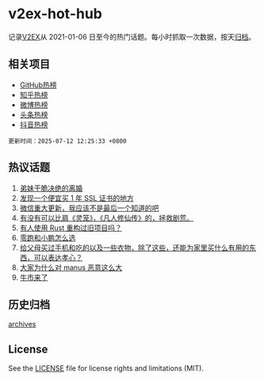 # v2ex-hot-hub

 记录[V2EX](https://www.v2ex.com/)从 2021-01-06 日至今的热门话题。每小时抓取一次数据，按天[归档](archives)。
 
 ## 相关项目

- [GitHub热榜](https://github.com/lonnyzhang423/github-hot-hub)
- [知乎热榜](https://github.com/lonnyzhang423/zhihu-hot-hub)
- [微博热榜](https://github.com/lonnyzhang423/weibo-hot-hub)
- [头条热榜](https://github.com/lonnyzhang423/toutiao-hot-hub)
- [抖音热榜](https://github.com/lonnyzhang423/douyin-hot-hub)


 `更新时间：2025-07-12 12:25:33 +0800`

## 热议话题

1. [弟妹干脆决绝的离婚](https://www.v2ex.com/t/1144632)
1. [发现一个便宜买 1 年 SSL 证书的地方](https://www.v2ex.com/t/1144542)
1. [微信重大更新，我应该不是最后一个知道的吧](https://www.v2ex.com/t/1144537)
1. [有没有可以比肩《灵笼》，《凡人修仙传》的，拯救剧荒。](https://www.v2ex.com/t/1144569)
1. [有人使用 Rust 重构过旧项目吗？](https://www.v2ex.com/t/1144592)
1. [零跑和小鹏怎么选](https://www.v2ex.com/t/1144532)
1. [给父母买过手机和吃的以及一些衣物，除了这些，还能为家里买什么有用的东西，可以表达孝心？](https://www.v2ex.com/t/1144571)
1. [大家为什么对 manus 恶意这么大](https://www.v2ex.com/t/1144640)
1. [牛市来了](https://www.v2ex.com/t/1144561)

## 历史归档

[archives](archives)

## License

See the [LICENSE](LICENSE) file for license rights and limitations (MIT).
